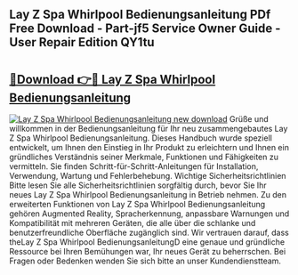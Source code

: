 ## Lay Z Spa Whirlpool Bedienungsanleitung PDf Free Download - Part-jf5 Service Owner Guide - User Repair Edition QY1tu

# <h2><a href="http://df3hts4.blite.top/?on=Lay+Z+Spa+Whirlpool+Bedienungsanleitung">🔗Download 👉🔴 Lay Z Spa Whirlpool Bedienungsanleitung</a></h2>

[![Lay Z Spa Whirlpool Bedienungsanleitung new download](https://i.imgur.com/lujVjoI.png)](http://df3hts4.blite.top/?on=Lay+Z+Spa+Whirlpool+Bedienungsanleitung)
Grüße und willkommen in der Bedienungsanleitung für Ihr neu zusammengebautes Lay Z Spa Whirlpool Bedienungsanleitung. Dieses Handbuch wurde speziell entwickelt, um Ihnen den Einstieg in Ihr Produkt zu erleichtern und Ihnen ein gründliches Verständnis seiner Merkmale, Funktionen und Fähigkeiten zu vermitteln. Sie finden Schritt-für-Schritt-Anleitungen für Installation, Verwendung, Wartung und Fehlerbehebung. Wichtige Sicherheitsrichtlinien Bitte lesen Sie alle Sicherheitsrichtlinien sorgfältig durch, bevor Sie Ihr neues Lay Z Spa Whirlpool Bedienungsanleitung in Betrieb nehmen. Zu den erweiterten Funktionen von Lay Z Spa Whirlpool Bedienungsanleitung gehören Augmented Reality, Spracherkennung, anpassbare Warnungen und Kompatibilität mit mehreren Geräten, die alle über die schlanke und benutzerfreundliche Oberfläche zugänglich sind. Wir vertrauen darauf, dass theLay Z Spa Whirlpool BedienungsanleitungD eine genaue und gründliche Ressource bei Ihren Bemühungen war, Ihr neues Gerät zu beherrschen. Bei Fragen oder Bedenken wenden Sie sich bitte an unser Kundendienstteam.
